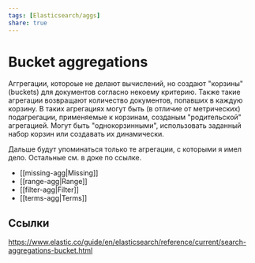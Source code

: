 ```yaml
---
tags: [Elasticsearch/aggs]
share: true
---
```

# Bucket aggregations
Аггрегации, котороые не делают вычислений, но создают "корзины" (buckets) для документов согласно некоему критерию. Также такие агрегации возвращают количество документов, попавших в каждую корзину.
В таких агрегациях могут быть (в отличие от метрических) подагрегации, применяемые к корзинам, созданым "родительской" агрегацией.
Могут быть "однокорзинными", использовать заданный набор корзин или создавать их динамически.

Дальше будут упоминаться только те агрегации, с которыми я имел дело. Остальные см. в доке по ссылке.
- [[missing-agg|Missing]]
- [[range-agg|Range]]
- [[filter-agg|Filter]]
- [[terms-agg|Terms]]

## Ссылки
https://www.elastic.co/guide/en/elasticsearch/reference/current/search-aggregations-bucket.html
